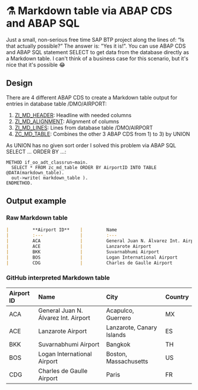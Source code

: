 # ⚗️ Markdown table via ABAP CDS and ABAP SQL

Just a small, non-serious free time SAP BTP project along the lines of: “Is that actually possible?” The answer is: "Yes it is!". You can use ABAP CDS and ABAP SQL statement SELECT to get data from the database directly as a Markdown table. I can't think of a business case for this scenario, but it's nice that it's possible 😂

## Design

There are 4 different ABAP CDS to create a Markdown table output for entries in database table /DMO/AIRPORT:

1) [ZI_MD_HEADER](/src/zi_md_header.ddls.asddls): Headline with needed columns
2) [ZI_MD_ALIGNMENT](/src/zi_md_alignment.ddls.asddls): Alignment of columns
3) [ZI_MD_LINES](/src/zi_md_lines.ddls.asddls): Lines from database table /DMO/AIRPORT
4) [ZC_MD_TABLE](/src/zc_md_table.ddls.asddls): Combines the other 3 ABAP CDS from 1) to 3) by UNION

As UNION has no given sort order I solved this problem via ABAP SQL SELECT ... ORDER BY ...:
```abap
METHOD if_oo_adt_classrun~main.
  SELECT * FROM zc_md_table ORDER BY AirportID INTO TABLE @DATA(markdown_table).
  out->write( markdown_table ).
ENDMETHOD.
```

## Output example

### Raw Markdown table 

```Markdown
|         **Airport ID**    |         Name                                     |         City                                 |         Country    |     
|         :---              |         :---                                     |         :---                                 |         :---       |     
|         ACA               |         General Juan N. Álvarez Int. Airport     |         Acapulco, Guerrero                   |         MX         |     
|         ACE               |         Lanzarote Airport                        |         Lanzarote, Canary Islands            |         ES         |     
|         BKK               |         Suvarnabhumi Airport                     |         Bangkok                              |         TH         |     
|         BOS               |         Logan International Airport              |         Boston, Massachusetts                |         US         |     
|         CDG               |         Charles de Gaulle Airport                |         Paris                                |         FR         | 
```

### GitHub interpreted Markdown table

|         **Airport ID**    |         Name                                     |         City                                 |         Country    |     
|         :---              |         :---                                     |         :---                                 |         :---       |     
|         ACA               |         General Juan N. Álvarez Int. Airport     |         Acapulco, Guerrero                   |         MX         |     
|         ACE               |         Lanzarote Airport                        |         Lanzarote, Canary Islands            |         ES         |     
|         BKK               |         Suvarnabhumi Airport                     |         Bangkok                              |         TH         |     
|         BOS               |         Logan International Airport              |         Boston, Massachusetts                |         US         |     
|         CDG               |         Charles de Gaulle Airport                |         Paris                                |         FR         |     
